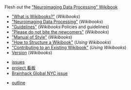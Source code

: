 Flesh out the ["Neuroimaging Data Processing" Wikibook](https://en.wikibooks.org/wiki/Neuroimaging_Data_Processing)

<div style="list-style-image: url('https://upload.wikimedia.org/wikipedia/commons/thumb/f/fa/Wikibooks-logo.svg/12px-Wikibooks-logo.svg.png');" markdown="1">

* ["What is Wikibooks?"](https://en.wikibooks.org/wiki/Wikibooks:What_is_Wikibooks) (*Wikibooks*)
* ["Neuroimaging Data Processing"](https://en.wikibooks.org/wiki/Neuroimaging_Data_Processing) (*Wikibooks*)
* ["Guidelines"](https://en.wikibooks.org/wiki/Wikibooks:Policies_and_guidelines#Guidelines) (*Wikibooks*:Policies and guidelines)
* ["Please do not bite the newcomers"](https://en.wikibooks.org/wiki/Wikibooks:Please_do_not_bite_the_newcomers) (*Wikibooks*)
* ["Manual of Style"](https://en.wikibooks.org/wiki/Wikibooks:Manual_of_Style) (*Wikibooks*)
* ["How to Structure a Wikibook"](https://en.wikibooks.org/wiki/Using_Wikibooks/How_To_Structure_A_Wikibook) (*Using Wikibooks*)
* ["Contributing to an Existing Wikibook"](https://en.wikibooks.org/wiki/Using_Wikibooks/Contributing_To_An_Existing_Wikibook) (*Using Wikibooks*)
* [Version](https://en.wikibooks.org/w/index.php?title=Special:Version) (*Wikibooks*)

</div>
<div style="list-style-image: url('https://upload.wikimedia.org/wikipedia/commons/thumb/9/95/Font_Awesome_5_brands_github.svg/12px-Font_Awesome_5_brands_github.svg.png');" markdown="1">

* [issues](https://github.com/shnizzedy/Flesh-out-Neuroimaging-Data-Processing-Wikibook/issues)
* [project 看板](https://github.com/shnizzedy/Flesh-out-Neuroimaging-Data-Processing-Wikibook/projects/1)
* [Brainhack Global NYC issue](https://github.com/brainhacknyc/2021/issues/6)

</div>

* [outline](https://docs.google.com/document/d/1US29GFF5G2bYssif7V_ApxoYdPnApSV4UXnVR5qNS3I)
